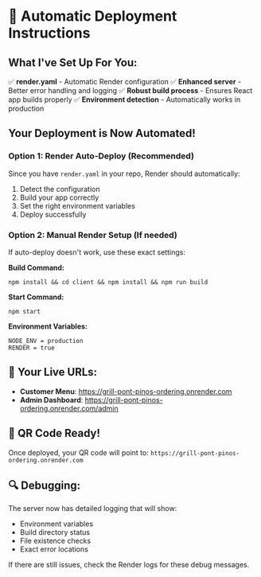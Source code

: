 # 🚀 Automatic Deployment Instructions

## What I've Set Up For You:

✅ **render.yaml** - Automatic Render configuration
✅ **Enhanced server** - Better error handling and logging
✅ **Robust build process** - Ensures React app builds properly
✅ **Environment detection** - Automatically works in production

## Your Deployment is Now Automated!

### Option 1: Render Auto-Deploy (Recommended)
Since you have `render.yaml` in your repo, Render should automatically:
1. Detect the configuration
2. Build your app correctly
3. Set the right environment variables
4. Deploy successfully

### Option 2: Manual Render Setup (If needed)
If auto-deploy doesn't work, use these exact settings:

**Build Command:**
```
npm install && cd client && npm install && npm run build
```

**Start Command:**
```
npm start
```

**Environment Variables:**
```
NODE_ENV = production
RENDER = true
```

## 🎯 Your Live URLs:
- **Customer Menu**: https://grill-pont-pinos-ordering.onrender.com
- **Admin Dashboard**: https://grill-pont-pinos-ordering.onrender.com/admin

## 📱 QR Code Ready!
Once deployed, your QR code will point to:
`https://grill-pont-pinos-ordering.onrender.com`

## 🔍 Debugging:
The server now has detailed logging that will show:
- Environment variables
- Build directory status
- File existence checks
- Exact error locations

If there are still issues, check the Render logs for these debug messages.
